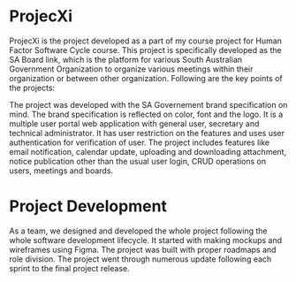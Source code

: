 # ProjecXi

ProjecXi is the project developed as a part of my course project for Human Factor Software Cycle course. This project is specifically developed as the SA Board link, which is the platform for various South Australian Government Organization to organize various meetings within their organization or between other organization. Following are the key points of the projects:

The project was developed with the SA Governement brand specification on mind. The brand specification is reflected on color, font and the logo.
It is a multiple user portal web application with general user, secretary and technical administrator.
It has user restriction on the features and uses user authentication for verification of user.
The project includes features like email notification, calendar update, uploading and downloading attachment, notice publication other than the usual user login, CRUD operations on users, meetings and boards. 


# Project Development
As a team, we designed and developed the whole project following the whole software development lifecycle. It started with making mockups and wireframes using Figma. The project was built with proper roadmaps and role division. The project went through numerous update following each sprint to the final project release. 


<!-- 
Login credential
hf@flinders.com
Password@1

MFA confirmation page
only skip now option functionality for now

Fuctionalities till now
- Login flow
- Signup flow
- Reset password
- Static pages: terms of use, privacy policy, contact us
- Dashboard
- Create project flow
- Kanban boards
- Create ticket flow
- Search page, search page result
 -->


